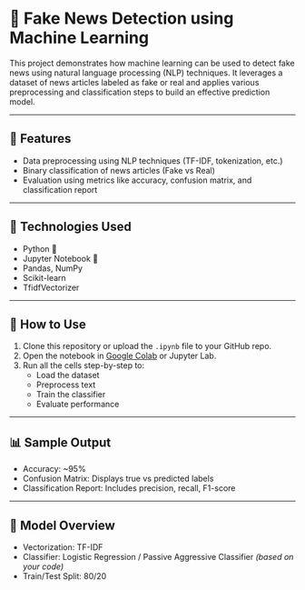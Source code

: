 # 📰 Fake News Detection using Machine Learning

This project demonstrates how machine learning can be used to detect fake news using natural language processing (NLP) techniques. It leverages a dataset of news articles labeled as fake or real and applies various preprocessing and classification steps to build an effective prediction model.

---

## 📌 Features

- Data preprocessing using NLP techniques (TF-IDF, tokenization, etc.)
- Binary classification of news articles (Fake vs Real)
- Evaluation using metrics like accuracy, confusion matrix, and classification report

---

## 🚀 Technologies Used

- Python 🐍
- Jupyter Notebook 📓
- Pandas, NumPy
- Scikit-learn
- TfidfVectorizer

---

## 📂 How to Use

1. Clone this repository or upload the `.ipynb` file to your GitHub repo.
2. Open the notebook in [Google Colab](https://colab.research.google.com) or Jupyter Lab.
3. Run all the cells step-by-step to:
   - Load the dataset
   - Preprocess text
   - Train the classifier
   - Evaluate performance

---

## 📊 Sample Output

- Accuracy: ~95%
- Confusion Matrix: Displays true vs predicted labels
- Classification Report: Includes precision, recall, F1-score

---

## 🧠 Model Overview

- Vectorization: TF-IDF
- Classifier: Logistic Regression / Passive Aggressive Classifier *(based on your code)*
- Train/Test Split: 80/20


